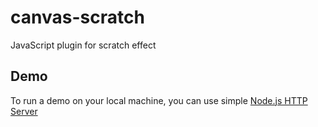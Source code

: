# canvas-scratch
JavaScript plugin for scratch effect

Demo
---------
To run a demo on your local machine, you can use simple [Node.js HTTP Server](https://www.npmjs.com/package/http-server)